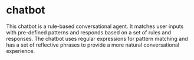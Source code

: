 # chatbot
This chatbot is a rule-based conversational agent. It matches user inputs with pre-defined patterns and responds based on a set of rules and responses. The chatbot uses regular expressions for pattern matching and has a set of reflective phrases to provide a more natural conversational experience.
